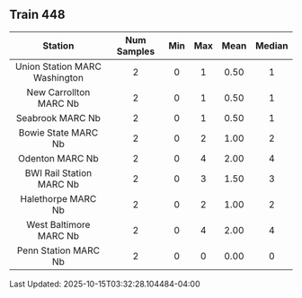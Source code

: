 ## Train 448

| Station | Num Samples | Min | Max | Mean | Median |
| :-----: | :---------: | :-: | :-: | :--: | :----: |
| Union Station MARC Washington | 2 | 0 | 1 | 0.50 | 1 |
| New Carrollton MARC Nb | 2 | 0 | 1 | 0.50 | 1 |
| Seabrook MARC Nb | 2 | 0 | 1 | 0.50 | 1 |
| Bowie State MARC Nb | 2 | 0 | 2 | 1.00 | 2 |
| Odenton MARC Nb | 2 | 0 | 4 | 2.00 | 4 |
| BWI Rail Station MARC Nb | 2 | 0 | 3 | 1.50 | 3 |
| Halethorpe MARC Nb | 2 | 0 | 2 | 1.00 | 2 |
| West Baltimore MARC Nb | 2 | 0 | 4 | 2.00 | 4 |
| Penn Station MARC Nb | 2 | 0 | 0 | 0.00 | 0 |


Last Updated: 2025-10-15T03:32:28.104484-04:00